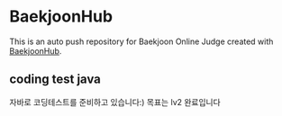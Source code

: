 # BaekjoonHub
This is an auto push repository for Baekjoon Online Judge created with [BaekjoonHub](https://github.com/BaekjoonHub/BaekjoonHub).

## coding test java
 자바로 코딩테스트를 준비하고 있습니다:)
목표는 lv2 완료입니다